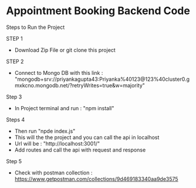 # Appointment Booking Backend Code

Steps to Run the Project

STEP 1

- Download Zip File or git clone this project

STEP 2

- Connect to Mongo DB  with this link : "mongodb+srv://priyankagupta43:Priyanka%40123@123%40cluster0.gmxkcno.mongodb.net/?retryWrites=true&w=majority"

Step 3 

- In Project terminal and run : "npm install"

Steps 4

- Then run "npde index.js"
- This will the the project and you can call the api in localhost 
- Url will be : "http://localhost:3001/"
- Add routes and call the api with request and response 

Step 5 

- Check with postman collection : https://www.getpostman.com/collections/9d469183340aa9de3575
